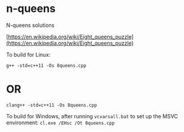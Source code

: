 # n-queens
N-queens solutions

[https://en.wikipedia.org/wiki/Eight_queens_puzzle](https://en.wikipedia.org/wiki/Eight_queens_puzzle)

To build for Linux:

`g++ -std=c++11 -Os 8queens.cpp`
# OR
`clang++ -std=c++11 -Os 8queens.cpp`

To build for Windows, after running `vcvarsall.bat` to set up the MSVC environment:
`cl.exe /EHsc /Ot 8queens.cpp`

